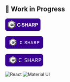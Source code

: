 

## 🚧 Work in Progress


<p>
  <a href="https://react.dev" target="_blank">
    <img src="./assets/test.svg" alt="React Logo" height="40" />
  </a>
</p>



<p>
  <a href="https://react.dev" target="_blank">
    <img src="./assets/test1.svg" alt="React Logo" height="40" />
  </a>
</p>


<p>
  <a href="https://react.dev" target="_blank">
    <img src="./assets/test2.svg" alt="React Logo" height="40" />
  </a>
</p>


![React](https://img.shields.io/badge/React-20232A?style=for-the-badge&logo=react&logoColor=61DAFB)
![Material UI](https://img.shields.io/badge/Material%20UI-0081CB?style=for-the-badge&logo=mui&logoColor=white)



